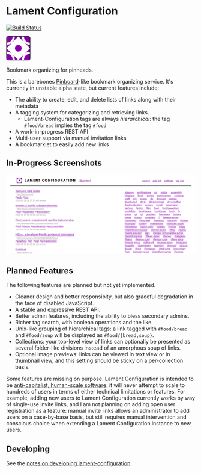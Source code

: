 # Lament Configuration

[![Build Status](https://ci.infinitenegativeutility.com/api/badges/getty/lament-configuration/status.svg)](https://ci.infinitenegativeutility.com/getty/lament-configuration)

![lament configuration logo](/lc/static/lc_64.png)

Bookmark organizing for pinheads.

This is a barebones [Pinboard](https://pinboard.in/)-like bookmark organizing service. It's currently in unstable alpha state, but current features include:
- The ability to create, edit, and delete lists of links along with their metadata
- A tagging system for categorizing and retrieving links.
    - Lament-Configuration tags are always _hierarchical_: the tag `#food/bread` implies the tag `#food`
- A work-in-progress REST API
- Multi-user support via manual invitation links
- A bookmarklet to easily add new links

## In-Progress Screenshots

![screenshot 02](/screenshots/lament-configuration-inprogress-02.png)

## Planned Features

The following features are planned but not yet implemented.
- Cleaner design and better responsibity, but also graceful degradation in the face of disabled JavaScript.
- A stable and expressive REST API.
- Better admin features, including the ability to bless secondary admins.
- Richer tag search, with boolean operations and the like.
- Unix-like grouping of hierarchical tags: a link tagged with `#food/bread` and `#food/soup` will be displayed as `#food/{bread,soup}`.
- Collections: your top-level view of links can optionally be presented as several folder-like divisions instead of an amorphous soup of links.
- Optional image previews: links can be viewed in text view or in thumbnail view, and this setting should be sticky on a per-collection basis.

Some features are missing on purpose. Lament Configuration is intended to be [anti-capitalist, human-scale software](https://medium.com/@jkriss/anti-capitalist-human-scale-software-and-why-it-matters-5936a372b9d): it will never attempt to scale to hundreds of users in terms of either technical limitations or features. For example, adding new users to Lament Configuration currently works by way of single-use invite links, and I am not planning on adding open user registration as a feature: manual invite links allows an administrator to add users on a case-by-base basis, but still requires manual intervention and conscious choice when extending a Lament Configuration instance to new users.

## Developing

See the [notes on developing lament-configuration](DEVELOPING.md).
